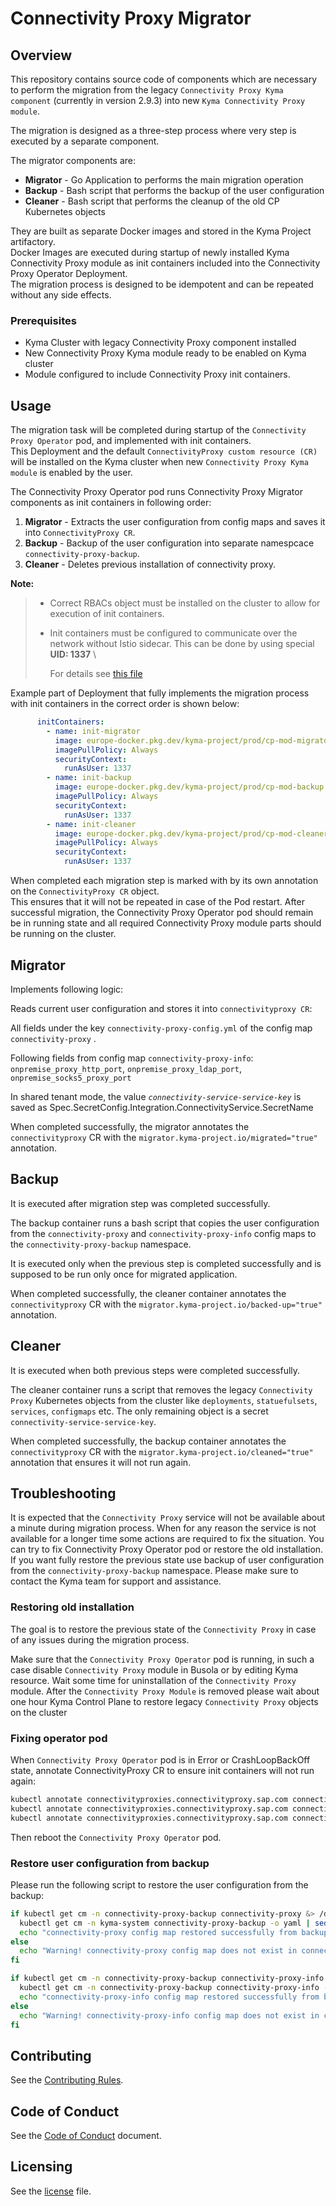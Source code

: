 # Connectivity Proxy Migrator

## Overview

This repository contains source code of components which are necessary to perform the migration from the legacy `Connectivity Proxy Kyma component` (currently in version 2.9.3) into new `Kyma Connectivity Proxy module`.

The migration is designed as a three-step process where very step is executed by a separate component.

The migrator components are:

- **Migrator** - Go Application to performs the main migration operation 
- **Backup** - Bash script that performs the backup of the user configuration
- **Cleaner** - Bash script that performs the cleanup of the old CP Kubernetes objects

They are built as separate Docker images and stored in the Kyma Project artifactory. \
Docker Images are executed during startup of newly installed Kyma Connectivity Proxy module as init containers included into the Connectivity Proxy Operator Deployment. \
The migration process is designed to be idempotent and can be repeated without any side effects.

### Prerequisites

  - Kyma Cluster with legacy Connectivity Proxy component installed 
  - New Connectivity Proxy Kyma module ready to be enabled on Kyma cluster
  - Module configured to include Connectivity Proxy init containers.

## Usage

The migration task will be completed during startup of the `Connectivity Proxy Operator` pod, and implemented with init containers. \
This Deployment and the default `ConnectivityProxy custom resource (CR)` will be installed on the Kyma cluster when new `Connectivity Proxy Kyma module` is enabled by the user.

The Connectivity Proxy Operator pod runs Connectivity Proxy Migrator components as init containers in following order:

1. **Migrator** - Extracts the user configuration from config maps and saves it into `ConnectivityProxy CR`.
2. **Backup** - Backup of the user configuration into separate namespcace `connectivity-proxy-backup`.
3. **Cleaner** - Deletes previous installation of connectivity proxy.

**Note:**
> - Correct RBACs object must be installed on the cluster to allow for execution of init containers.
> - Init containers must be configured to communicate over the network without Istio sidecar. This can be done by using special **UID: 1337** \
>
>   For details see [this file](hack/test-deployment/connectivity-proxy-operator-all.yaml)

Example part of Deployment that fully implements the migration process with init containers in the correct order is shown below:

```yaml
      initContainers:
        - name: init-migrator
          image: europe-docker.pkg.dev/kyma-project/prod/cp-mod-migrator:latest
          imagePullPolicy: Always
          securityContext:
            runAsUser: 1337
        - name: init-backup
          image: europe-docker.pkg.dev/kyma-project/prod/cp-mod-backup:latest
          imagePullPolicy: Always
          securityContext:
            runAsUser: 1337
        - name: init-cleaner
          image: europe-docker.pkg.dev/kyma-project/prod/cp-mod-cleaner:latest
          imagePullPolicy: Always
          securityContext:
            runAsUser: 1337
```

When completed each migration step is marked with by its own annotation on the `ConnectivityProxy CR` object. \
This ensures that it will not be repeated in case of the Pod restart. 
After successful migration, the Connectivity Proxy Operator pod should remain be in running state and all required Connectivity Proxy module parts should be running on the cluster.

## Migrator

Implements following logic: 

Reads current user configuration and stores it into `connectivityproxy CR`:

All fields under the key `connectivity-proxy-config.yml`  of the config map `connectivity-proxy` .

Following fields from config map `connectivity-proxy-info`:  `onpremise_proxy_http_port`, `onpremise_proxy_ldap_port`, `onpremise_socks5_proxy_port`

In shared tenant mode, the value _`connectivity-service-service-key`_ is saved as Spec.SecretConfig.Integration.ConnectivityService.SecretName 

When completed successfully, the migrator annotates the `connectivityproxy` CR with the `migrator.kyma-project.io/migrated="true"` annotation.

## Backup

It is executed after migration step was completed successfully.

The backup container runs a bash script that copies the user configuration from the `connectivity-proxy` and `connectivity-proxy-info` config maps to the `connectivity-proxy-backup` namespace.

It is executed only when the previous step is completed successfully and is supposed to be run only once for migrated application.

When completed successfully, the cleaner container annotates the `connectivityproxy` CR with the `migrator.kyma-project.io/backed-up="true"` annotation.

## Cleaner 

It is executed when both previous steps were completed successfully.

The cleaner container runs a script that removes the legacy `Connectivity Proxy` Kubernetes objects from the cluster like `deployments`, `statuefulsets`, `services`, `configmaps` etc. 
The only remaining object is a secret `connectivity-service-service-key`.

When completed successfully, the backup container annotates the `connectivityproxy` CR with the `migrator.kyma-project.io/cleaned="true"` annotation that ensures it will not run again.

## Troubleshooting

It is expected that the `Connectivity Proxy` service will not be available about a minute during migration process.
When for any reason the service is not available for a longer time some actions are required to fix the situation.
You can try to fix Connectivity Proxy Operator pod or restore the old installation.
If you want fully restore the previous state use backup of user configuration from the `connectivity-proxy-backup` namespace.
Please make sure to contact the Kyma team for support and assistance.

### Restoring old installation

The goal is to restore the previous state of the `Connectivity Proxy` in case of any issues during the migration process.

Make sure that the `Connectivity Proxy Operator` pod is running, in such a case disable `Connectivity Proxy` module in Busola or by editing Kyma resource.
Wait some time for uninstallation of the `Connectivity Proxy` module.
After the `Connectivity Proxy Module` is removed please wait about one hour Kyma Control Plane to restore legacy `Connectivity Proxy` objects on the cluster

### Fixing operator pod

When `Connectivity Proxy Operator` pod is in Error or CrashLoopBackOff state, annotate ConnectivityProxy CR to ensure init containers will not run again:

```bash
kubectl annotate connectivityproxies.connectivityproxy.sap.com connectivity-proxy -n kyma-system connectivityproxy\.sap\.com/migrated=true
kubectl annotate connectivityproxies.connectivityproxy.sap.com connectivity-proxy -n kyma-system connectivityproxy\.sap\.com/backed-up=true
kubectl annotate connectivityproxies.connectivityproxy.sap.com connectivity-proxy -n kyma-system connectivityproxy\.sap\.com/cleaned-up=true
```
Then reboot the `Connectivity Proxy Operator` pod.

### Restore user configuration from backup

Please run the following script to restore the user configuration from the backup:

```bash
if kubectl get cm -n connectivity-proxy-backup connectivity-proxy &> /dev/null; then
  kubectl get cm -n kyma-system connectivity-proxy-backup -o yaml | sed s/"namespace: connectivity-proxy-backup"/"namespace: kyma-system"/ | kubectl apply -f -
  echo "connectivity-proxy config map restored successfully from backup"
else
  echo "Warning! connectivity-proxy config map does not exist in connectivity-proxy-backup namespace, operation skipped"
fi

if kubectl get cm -n connectivity-proxy-backup connectivity-proxy-info &> /dev/null; then
  kubectl get cm -n connectivity-proxy-backup connectivity-proxy-info -o yaml | sed s/"namespace: connectivity-proxy-backup"/"namespace: kyma-system"/ | kubectl apply -f -
  echo "connectivity-proxy-info config map restored successfully from backup"
else
  echo "Warning! connectivity-proxy-info config map does not exist in connectivity-proxy-backup namespace, operation skipped"
fi
```


## Contributing
<!--- mandatory section - do not change this! --->

See the [Contributing Rules](CONTRIBUTING.md).

## Code of Conduct
<!--- mandatory section - do not change this! --->

See the [Code of Conduct](CODE_OF_CONDUCT.md) document.

## Licensing
See the [license](./LICENSE) file.
